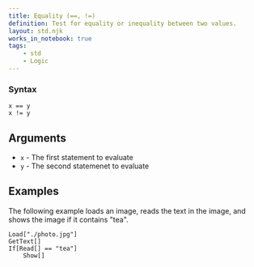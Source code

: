 ```yaml
---
title: Equality (==, !=)
definition: Test for equality or inequality between two values.
layout: std.njk
works_in_notebook: true
tags:
    - std
    - Logic
---
```


### Syntax

```
x == y
x != y
```

## Arguments

- `x` - The first statement to evaluate
- `y` - The second statemenet to evaluate

## Examples

The following example loads an image, reads the text in the image, and shows the image if it contains "tea".

```
Load["./photo.jpg"]
GetText[]
If[Read[] == "tea"]
    Show[]
```
